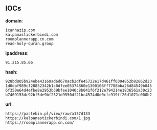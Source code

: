 
## IOCs

__domain__:

```text
icanhazip.com
kalpanastickerbindi.com
roomplannerapp.cn.com
read-holy-quran.group
```
__ipaddress__:

```text
91.215.85.66
```
__hash__:

```text
928bd805b924ebe43169ad6d670acb2dfe45722e17d461ff0394852b82862d23
1d0daf989cf28852342b1c0dfee05374860e1300106ff7788bba26d84549b845
6f350e64d4efbe8e2953b39bfee1040c8b041f6f212e794214e1836561a30c23
b7469153dc92bf5de9bf2521d9550df21bc4574d0d0cfc919ff26d1071c000b2
```
__url__:

```text
https://pastebin.pl/view/raw/a137d133
https://kalpanastickerbindi.com/1.jpg
https://roomplannerapp.cn.com/
```